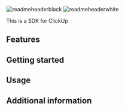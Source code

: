 <!-- 
This README describes the package. If you publish this package to pub.dev,
this README's contents appear on the landing page for your package.

For information about how to write a good package README, see the guide for
[writing package pages](https://dart.dev/guides/libraries/writing-package-pages). 

For general information about developing packages, see the Dart guide for
[creating packages](https://dart.dev/guides/libraries/create-library-packages)
and the Flutter guide for
[developing packages and plugins](https://flutter.dev/developing-packages). 
-->


![readmeheaderblack](https://user-images.githubusercontent.com/68122318/216693931-64f1b1a5-d69a-4af4-9f67-ab281bd68c3d.png#gh-light-mode-only)
![readmeheaderwhite](https://user-images.githubusercontent.com/68122318/216693937-2cbf9f31-d643-4457-941e-ba33ba3b638d.png#gh-dark-mode-only)


This is a SDK for ClickUp


## Features



## Getting started



## Usage



## Additional information


